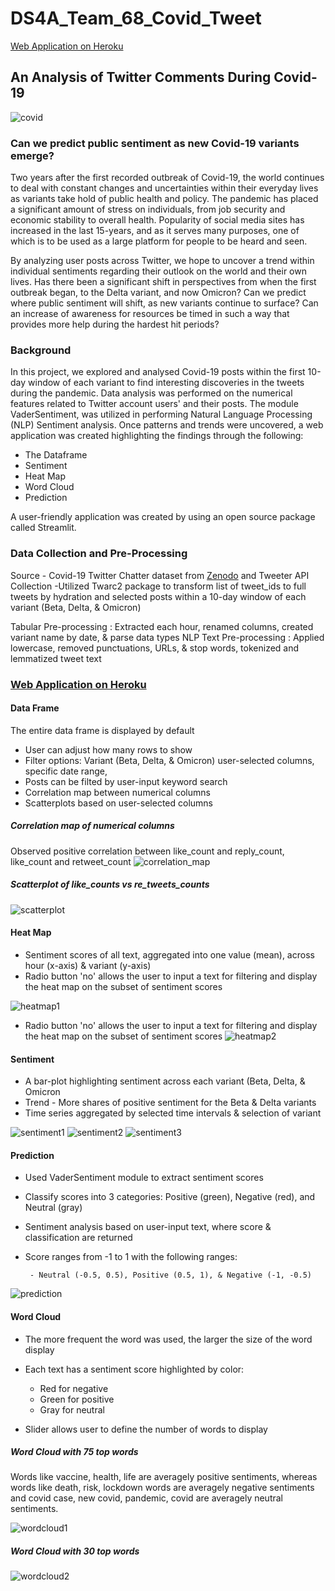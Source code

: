 # DS4A_Team_68_Covid_Tweet


[Web Application on Heroku](https://covid-tweets-exploration.herokuapp.com/)


## An Analysis of Twitter Comments During Covid-19

![covid](https://github.com/ofunkey/DS4A_Team_68_Covid_Tweet/blob/main/images/covid19-image.png)

### Can we predict public sentiment as new Covid-19 variants emerge?

Two years after the first recorded outbreak of Covid-19, the world continues to deal with constant changes and uncertainties within their everyday lives as variants take hold of public health and policy. The pandemic has placed a significant amount of stress on individuals, from job security and economic stability to overall health. Popularity of social media sites has increased in the last 15-years, and as it serves many purposes, one of which is to be used as a large platform for people to be heard and seen.

By analyzing user posts across Twitter, we hope to uncover a trend within individual sentiments regarding their outlook on the world and their own lives. Has there been a significant shift in perspectives from when the first outbreak began, to the Delta variant, and now Omicron? Can we predict where public sentiment will shift, as new variants continue to surface? Can an increase of awareness for resources be timed in such a way that provides more help during the hardest hit periods?


### Background
In this project, we explored and analysed Covid-19 posts within the first 10-day window of each variant to find interesting discoveries in the tweets during the pandemic.
Data analysis was performed on the numerical features related to Twitter account users' and their posts. The module VaderSentiment, was utilized in performing Natural Language Processing (NLP) Sentiment analysis. Once patterns and trends were uncovered, a web application was created highlighting the findings  through the following:

- The Dataframe
- Sentiment
- Heat Map
- Word Cloud
- Prediction

A user-friendly application was created by using an open source package called Streamlit.

### Data Collection and Pre-Processing
Source - Covid-19 Twitter Chatter dataset from [Zenodo](https://zenodo.org/record/5775023#.YcJfP2jMIrB) and Tweeter API 
Collection -Utilized Twarc2 package to transform list of tweet_ids to full tweets by hydration and selected posts within a 10-day window of each variant (Beta, Delta, & Omicron) 

Tabular Pre-processing : Extracted each hour, renamed columns, created variant name by date, & parse data types
NLP Text Pre-processing : Applied lowercase, removed punctuations, URLs, & stop words, tokenized and lemmatized tweet text

### [Web Application on Heroku](https://covid-tweets-exploration.herokuapp.com/)

#### Data Frame
The entire data frame is displayed by default
* User can adjust how many rows to show 
* Filter options: Variant (Beta, Delta, & Omicron) user-selected columns, specific date range, 
* Posts can be filted by user-input keyword search
* Correlation map between numerical columns
* Scatterplots based on user-selected columns 

##### Correlation map of numerical columns
Observed positive correlation between like_count and reply_count, like_count and retweet_count 
![correlation_map](https://github.com/ofunkey/DS4A_Team_68_Covid_Tweet/blob/main/images/correlation_heatmap.PNG)

##### Scatterplot of like_counts vs re_tweets_counts
![scatterplot](https://github.com/ofunkey/DS4A_Team_68_Covid_Tweet/blob/main/images/scatterplot.PNG)

#### Heat Map
* Sentiment scores of all text, aggregated into one value (mean), across hour (x-axis) & variant (y-axis)
* Radio button 'no' allows the user to input a text for filtering and display the heat map on the subset of sentiment scores 

![heatmap1](https://github.com/ofunkey/DS4A_Team_68_Covid_Tweet/blob/main/images/heatmap1.PNG)

* Radio button 'no' allows the user to input a text for filtering and display the heat map on the subset of sentiment scores 
![heatmap2](https://github.com/ofunkey/DS4A_Team_68_Covid_Tweet/blob/main/images/heatmap2.PNG)

#### Sentiment
* A bar-plot highlighting sentiment across each variant (Beta, Delta, & Omicron
* Trend - More shares of positive sentiment for the Beta & Delta variants
* Time series aggregated by selected time intervals & selection of variant 

![sentiment1](https://github.com/ofunkey/DS4A_Team_68_Covid_Tweet/blob/main/images/sentiment1.PNG)
![sentiment2](https://github.com/ofunkey/DS4A_Team_68_Covid_Tweet/blob/main/images/sentiment2.PNG)
![sentiment3](https://github.com/ofunkey/DS4A_Team_68_Covid_Tweet/blob/main/images/sentiment3.PNG)

#### Prediction
* Used VaderSentiment module to extract sentiment scores
* Classify scores into 3 categories: Positive (green), Negative (red), and Neutral (gray)
* Sentiment analysis based on user-input text, where score & classification are returned 
* Score ranges from -1 to 1 with the following ranges:

       - Neutral (-0.5, 0.5), Positive (0.5, 1), & Negative (-1, -0.5)
     
 ![prediction](https://github.com/ofunkey/DS4A_Team_68_Covid_Tweet/blob/main/images/prediction.PNG)

#### Word Cloud
* The more frequent the word was used, the larger the size of the word display
* Each text has a sentiment score highlighted by color:

  - Red for negative
  - Green for positive
  - Gray for neutral
* Slider allows user to define the number of words to display

##### Word Cloud with 75 top words
Words like vaccine, health, life are averagely positive sentiments, whereas words like death, risk, lockdown words are averagely negative sentiments and covid case, new covid, pandemic, covid are averagely neutral sentiments.

![wordcloud1](https://github.com/ofunkey/DS4A_Team_68_Covid_Tweet/blob/main/images/wordcloud1.PNG)

##### Word Cloud with 30 top words
![wordcloud2](https://github.com/ofunkey/DS4A_Team_68_Covid_Tweet/blob/main/images/wordcloud2.PNG)
